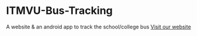# ITMVU-Bus-Tracking
A website  &amp; an android app to track the school/college bus [Visit our website](#itmvubustracking.pythonanywhere.com)
